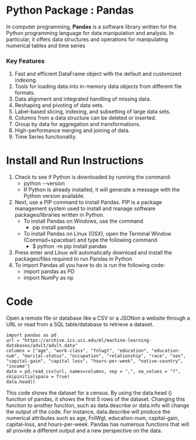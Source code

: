 # Python Package : Pandas
In computer programming, **Pandas** is a software library written for the Python programming language for data manipulation and analysis. In particular, it offers data structures and operations for manipulating numerical tables and time series
### Key Features
  1. Fast and efficient DataFrame object with the default and customized indexing.
  2. Tools for loading data into in-memory data objects from different file formats.
  3. Data alignment and integrated handling of missing data.
  4. Reshaping and pivoting of data sets.
  5. Label-based slicing, indexing, and subsetting of large data sets.
  6. Columns from a data structure can be deleted or inserted.
  7. Group by data for aggregation and transformations.
  8. High-performance merging and joining of data.
  9. Time Series functionality.
# Install and Run Instructions
1. Check to see if Python is downloaded by running the command:
   - python --version
   - If Python is already installed, it will generate a message with the Python version available.
2. Next, use a PIP command to install Pandas. PIP is a package management system used to install and manage software packages/libraries written in Python. 
   - To install Pandas on Windows, use the command 
      - pip install pandas
   - To install Pandas on Linux (OSX), open the Terminal Window (Commad+spacebar) and type the following command
      - $ python -m pip install pandas
3. Press enter and Linux will automatically download and install the packages/files required to run Pandas in Python
4. To import Pandas all you have to do is run the following code: 
    - import pandas as PD
    - import NumPy as np 
# Code
Open a remote file or database like a CSV or a JSONon a website through a URL or read from a SQL table/database to retrieve a dataset.
```
import pandas as pd
url = "https://archive.ics.uci.edu/ml/machine-learning-databases/adult/adult.data"
columns = ["age", "work-class", "fnlwgt", "education", "education-num", "marital-status", "occupation", "relationship", "race", "sex", "capital-gain", "capital loss", "hours-per-week", "native-country", "income"]
data = pd.read_csv(url, names=columns, sep = ",", na_values = "?", skipinitialspace = True)
data.head()
```
This code shows the dataset for a census. By using the data.head () function of pandas, it shows the first 5 rows of the dataset. Changing this function to another function, such as data.describe or data.info will change the output of the code. For instance, data.describe will produce the numerical attributes such as age, FnlWgt, education-num, capital-gain, capital-loss, and hours-per-week. Pandas has numerous functions that will all provide a different output and a new perspective on the data.
